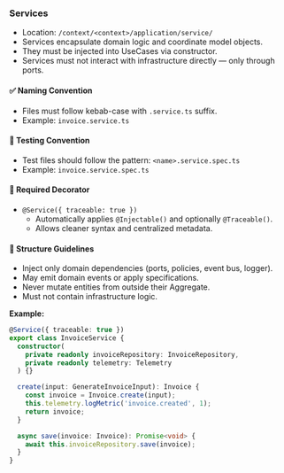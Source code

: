 ### Services

- Location: `/context/<context>/application/service/`
- Services encapsulate domain logic and coordinate model objects.
- They must be injected into UseCases via constructor.
- Services must not interact with infrastructure directly — only through ports.

#### ✅ Naming Convention
- Files must follow kebab-case with `.service.ts` suffix.
- Example: `invoice.service.ts`

#### 🧪 Testing Convention
- Test files should follow the pattern: `<name>.service.spec.ts`
- Example: `invoice.service.spec.ts`

#### 🧩 Required Decorator
- `@Service({ traceable: true })`
  - Automatically applies `@Injectable()` and optionally `@Traceable()`.
  - Allows cleaner syntax and centralized metadata.

#### 🧱 Structure Guidelines
- Inject only domain dependencies (ports, policies, event bus, logger).
- May emit domain events or apply specifications.
- Never mutate entities from outside their Aggregate.
- Must not contain infrastructure logic.

**Example:**
```ts
@Service({ traceable: true })
export class InvoiceService {
  constructor(
    private readonly invoiceRepository: InvoiceRepository,
    private readonly telemetry: Telemetry
  ) {}

  create(input: GenerateInvoiceInput): Invoice {
    const invoice = Invoice.create(input);
    this.telemetry.logMetric('invoice.created', 1);
    return invoice;
  }

  async save(invoice: Invoice): Promise<void> {
    await this.invoiceRepository.save(invoice);
  }
}
```
